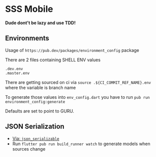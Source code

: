 # SSS Mobile

**Dude dont't be lazy and use TDD!** 

## Environments

Usage of `https://pub.dev/packages/environment_config` package

There are 2 files containing SHELL ENV values 
```
.dev.env
.master.env
```

There are getting sourced on ci via `source .${CI_COMMIT_REF_NAME}.env` where the variable is branch name

To generate those values into `env_config.dart` you have to run `pub run environment_config:generate`

Defaults are set to point to GURU. 

## JSON Serialization
- [Via: `json_serializable`](https://flutter.dev/docs/development/data-and-backend/json)
- Run `flutter pub run build_runner watch` to generate models when sources change
